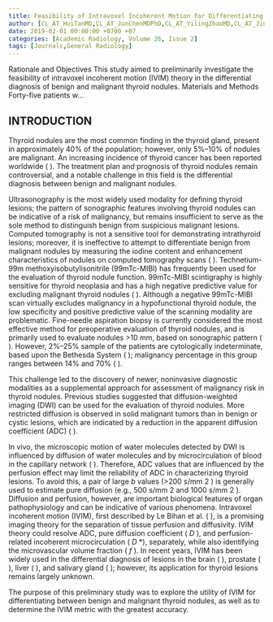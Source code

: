 ```yaml
---
title: Feasibility of Intravoxel Incoherent Motion for Differentiating Benign and Malignant Thyroid Nodules
author: [CL_AT_HuiTanMD,CL_AT_JunChenMDPhD,CL_AT_YilingZhaoMD,CL_AT_JinhuanLiuMD,CL_AT_LiangZhangMD,CL_AT_ChangshengLiuMD,CL_AT_DongjieHuangMD]
date: 2019-02-01 00:00:00 +0700 +07
categories: [Academic Radiology, Volume 26, Issue 2]
tags: [Journals,General Radiology]
---
```

Rationale and Objectives This study aimed to preliminarily investigate the feasibility of intravoxel incoherent motion (IVIM) theory in the differential diagnosis of benign and malignant thyroid nodules. Materials and Methods Forty-five patients w...


## INTRODUCTION

Thyroid nodules are the most common finding in the thyroid gland, present in approximately 40% of the population; however, only 5%–10% of nodules are malignant. An increasing incidence of thyroid cancer has been reported worldwide ( ). The treatment plan and prognosis of thyroid nodules remain controversial, and a notable challenge in this field is the differential diagnosis between benign and malignant nodules.

Ultrasonography is the most widely used modality for defining thyroid lesions; the pattern of sonographic features involving thyroid nodules can be indicative of a risk of malignancy, but remains insufficient to serve as the sole method to distinguish benign from suspicious malignant lesions. Computed tomography is not a sensitive tool for demonstrating intrathyroid lesions; moreover, it is ineffective to attempt to differentiate benign from malignant nodules by measuring the iodine content and enhancement characteristics of nodules on computed tomography scans ( ). Technetium-99m methoxyisobutylisonitrile (99mTc-MIBI) has frequently been used for the evaluation of thyroid nodule function. 99mTc-MIBI scintigraphy is highly sensitive for thyroid neoplasia and has a high negative predictive value for excluding malignant thyroid nodules ( ). Although a negative 99mTc-MIBI scan virtually excludes malignancy in a hypofunctional thyroid nodule, the low specificity and positive predictive value of the scanning modality are problematic. Fine-needle aspiration biopsy is currently considered the most effective method for preoperative evaluation of thyroid nodules, and is primarily used to evaluate nodules >10 mm, based on sonographic pattern ( ). However, 2%–25% sample of the patients are cytologically indeterminate, based upon the Bethesda System ( ); malignancy percentage in this group ranges between 14% and 70% ( ).

This challenge led to the discovery of newer, noninvasive diagnostic modalities as a supplemental approach for assessment of malignancy risk in thyroid nodules. Previous studies suggested that diffusion-weighted imaging (DWI) can be used for the evaluation of thyroid nodules. More restricted diffusion is observed in solid malignant tumors than in benign or cystic lesions, which are indicated by a reduction in the apparent diffusion coefficient (ADC) ( ).

In vivo, the microscopic motion of water molecules detected by DWI is influenced by diffusion of water molecules and by microcirculation of blood in the capillary network ( ). Therefore, ADC values that are influenced by the perfusion effect may limit the reliability of ADC in characterizing thyroid lesions. To avoid this, a pair of large _b_ values (>200 s/mm  2 ) is generally used to estimate pure diffusion (e.g., 500 s/mm  2 and 1000 s/mm  2 ). Diffusion and perfusion, however, are important biological features of organ pathophysiology and can be indicative of various phenomena. Intravoxel incoherent motion (IVIM), first described by Le Bihan et al. ( ), is a promising imaging theory for the separation of tissue perfusion and diffusivity. IVIM theory could resolve ADC, pure diffusion coefficient ( _D_ ), and perfusion-related incoherent microcirculation ( _D_ \*), separately, while also identifying the microvascular volume fraction ( _f_ ). In recent years, IVIM has been widely used in the differential diagnosis of lesions in the brain ( ), prostate ( ), liver ( ), and salivary gland ( ); however, its application for thyroid lesions remains largely unknown.

The purpose of this preliminary study was to explore the utility of IVIM for differentiating between benign and malignant thyroid nodules, as well as to determine the IVIM metric with the greatest accuracy.